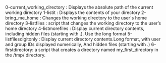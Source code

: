 0-current_working_directory : Displays the absolute path of the current working directory
1-listit : Displays the contents of your directory
2-bring_me_home : Changes the working directory to the user's home directory
3-listfiles : script that changes the working directory to the user’s home directory
4-listmorefiles : Display current directory contents, including hidden files (starting with .). Use the long format
5-listfilesdigitonly : Display current directory contents.Long format, with user and group IDs displayed numerically, And hidden files (starting with .)
6-firstdirectory: a script that creates a directory named my_first_directory in the /tmp/ directory.
